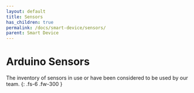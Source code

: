 ```yaml
---
layout: default
title: Sensors
has_children: true
permalink: /docs/smart-device/sensors/
parent: Smart Device
---
```


# Arduino Sensors

The inventory of sensors in use or have been considered to be used by our team.
{: .fs-6 .fw-300 }
